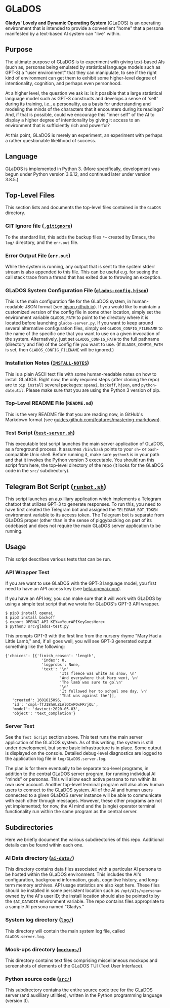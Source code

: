 # GLaDOS

**Gladys' Lovely and Dynamic Operating System** (GLaDOS) is an operating
environment that is intended to provide a convenient "home" that a
persona manifested by a text-based AI system can "live" within.

## Purpose

The ultimate purpose of GLaDOS is to experiment with giving text-based
AIs (such as, personas being emulated by statistical language models
such as GPT-3) a "user environment" that they can manipulate, to see
if the right kind of environment can get them to exhibit some
higher-level degree of intentionality, cognition, and perhaps even
personhood.

At a higher level, the question we ask is: Is it possible that a large
statistical language model such as GPT-3 constructs and develops a
sense of 'self' during its training, i.e., a personality, as a basis
for understanding and modeling the minds of the characters that it
encounters during its readings?  And, if that is possible, could we
encourage this "inner self" of the AI to display a higher degree of
intentionality by giving it access to an environment that is
sufficiently rich and powerful?

At this point, GLaDOS is merely an experiment, an experiment with
perhaps a rather questionable likelihood of success.

## Language

GLaDOS is implemented in Python 3.  (More specifically, development
was begun under Python version 3.6.12, and continued later under 
version 3.8.5.)

## Top-Level Files

This section lists and documents the top-level files contained in the
`GLaDOS` directory.

### GIT Ignore file ([`.gitignore`](.gitignore ".gitignore file"))

To the standard list, this adds the backup files `*~` created by
Emacs, the `log/` directory, and the `err.out` file.

### Error Output File (`err.out`)

While the system is running, any output that is sent to the system
stderr stream is also appended to this file.  This can be useful
e.g. for seeing the call stack trace from a thread that has exited due
to throwing an exception.

### GLaDOS System Configuration File ([`glados-config.hjson`](glados-config.hjson "glados-config.hjson file"))

This is the main configuration file for the GLaDOS system, in
human-readable JSON format (see
[hjson.github.io](https://hjson.github.io/)).  If you would like to
maintain a customized version of the config file in some other
location, simply set the environment variable `GLADOS_PATH` to point
to the directory where it is located before launching
`glados-server.py`.  If you want to keep around several alternative
configuration files, simply set `GLADOS_CONFIG_FILENAME` to the name
of the specific one that you want to use on a given invocation of the
system.  Alternatively, just set `GLADOS_CONFIG_PATH` to the full
pathname (directory and file) of the config file you want to use.  (If
`GLADOS_CONFIG_PATH` is set, then `GLADOS_CONFIG_FILENAME` will be
ignored.)

### Installation Notes ([`INSTALL-NOTES`](INSTALL-NOTES "INSTALL-NOTES file"))

This is a plain ASCII text file with some human-readable notes on how
to install GLaDOS.  Right now, the only required steps (after cloning
the repo) are to `pip install` several packages: `openai`, `backoff`,
`hjson`, and `python-dateutil`.  Please make sure that you are using
the Python 3 version of pip.

### Top-Level README File (`README.md`)

This is the very README file that you are reading now, in GitHub's
Markdown format (see
[guides.github.com/features/mastering-markdown](https://guides.github.com/features/mastering-markdown/)).

### Test Script ([`test-server.sh`](test-server.sh "test-server.sh file"))

This executable test script launches the main server application of
GLaDOS, as a foreground process.  It assumes `/bin/bash` points to
your `sh`- or `bash`-compatible Unix shell.  Before running it, make
sure `python3` is in your path and that it invokes the Python version
3 executable.  You should run this script from here, the top-level
directory of the repo (it looks for the GLaDOS code in the `src/`
subdirectory).

## Telegram Bot Script ([`runbot.sh`](runbot.sh "runbot.sh file"))

This script launches an auxilliary application which implements a
Telegram chatbot that utilizes GPT-3 to generate responses.  To run
this, you need to have first created the Telegram bot and assigned
the `TELEGRAM_BOT_TOKEN` environment variable to its access token.
The Telegram bot is separate from GLaDOS proper (other than in the 
sense of piggybacking on part of its codebase) and does not require 
the main GLaDOS server application to be running.

## Usage

This script describes various tests that can be run.

### API Wrapper Test

If you are want to use GLaDOS with the GPT-3 language model, you first
need to have an API access key (see
[beta.openai.com](https://beta.openai.com/)).

If you have an API key, you can make sure that it will work with
GLaDOS by using a simple test script that we wrote for GLaDOS's GPT-3
API wrapper.

    $ pip3 install openai
    $ pip3 install backoff
    $ export OPENAI_API_KEY=<YourAPIKeyGoesHere>
    $ python3 src/glados-test.py

This prompts GPT-3 with the first line from the nursery rhyme "Mary
Had a Little Lamb," and, if all goes well, you will see GPT-3
generated output something like the following:

    {'choices': [{'finish_reason': 'length',
                    'index': 0,
                    'logprobs': None,
                    'text': '\n'
                            'Its fleece was white as snow, \n'
                            'And everywhere that Mary went, \n'
                            'The lamb was sure to go.\n'
                            '\n'
                            'It followed her to school one day, \n'
                            'That was against the'}],
       'created': 1601615096,
       'id': 'cmpl-fTJ18hALZLAlQCvPOxFRrjQL',
       'model': 'davinci:2020-05-03',
       'object': 'text_completion'}

### Server Test

See the `Test Script` section above.  This test runs the main server
application of the GLaDOS system.  As of this writing, the system is
still under development, but some basic infrastructure is in place.
Some output is displayed on the console.  Detailed debug-level
diagnostics are logged to the application log file in
`log/GLaDOS.server.log`.

The plan is for there eventually to be separate top-level programs, in
addition to the central GLaDOS server program, for running individual
AI "minds" or personas. This will allow each active persona to run
within its own user account. Another top-level terminal program will
also allow human users to connect to the GLaDOS system. All of the AI
and human users connected to a given GLaDOS server instance will be
able to communicate with each other through messages. However, these
other programs are not yet implemented; for now, the AI mind and the
(single) operator terminal functionality run within the same program
as the central server.

## Subdirectories

Here we briefly document the various subdirectories of this repo.
Additional details can be found within each one.

### AI Data directory ([`ai-data/`](ai-data "ai-data/ subdirectory"))

This directory contains data files associated with a particular AI
persona to be hosted within the GLaDOS environment.  This includes the
AI's configuration, background information, goals, cognitive history,
and long-term memory archives.  API usage statistics are also kept
here.  These files should be installed in some persistent location
such as `/opt/AIs/<persona>` owned by the AI's user ID; the install
location should also be pointed to by the `$AI_DATADIR` environment
variable.  The repo contains files appropriate to a sample AI persona
named "Gladys."

### System log directory ([`log/`](log "log/ subdirectory"))

This directory will contain the main system log file, called
`GLaDOS.server.log`.

### Mock-ups directory ([`mockups/`](mockups "mockups/ subdirectory"))

This directory contains text files comprising miscellaneous mockups
and screenshots of elements of the GLaDOS TUI (Text User Interface).

### Python source code ([`src/`](src "src/ subdirectory"))

This subdirectory contains the entire source code tree for the GLaDOS
server (and auxilliary utilities), written in the Python programming
language (version 3).
